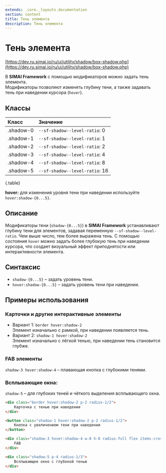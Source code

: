 ```yaml
---
extends: _core._layouts.documentation
section: content
title: Тень элемента
description: Тень элемента
---
```


# Тень элемента

[https://dev.ru.simai.io/ru/ui/utility/shadow/box-shadow.php](https://dev.ru.simai.io/ru/ui/utility/shadow/box-shadow.php)

В **SIMAI Framework** с помощью модификаторов можно задать тень элемента.  
Модификаторы позволяют изменять глубину тени, а также задавать тень при наведении курсора (`hover`).

## Классы

| Класс     | Значение                       |
|:----------|:-------------------------------|
| .shadow-0 | `--sf-shadow--level-ratio`: 0  |
| .shadow-1 | `--sf-shadow--level-ratio`: 1  |
| .shadow-2 | `--sf-shadow--level-ratio`: 2  |
| .shadow-3 | `--sf-shadow--level-ratio`: 4  |
| .shadow-4 | `--sf-shadow--level-ratio`: 8  |
| .shadow-5 | `--sf-shadow--level-ratio`: 16 |
{.table}

**hover:** для изменения уровня тени при наведении используйте `hover:shadow-{0...5}`.

## Описание

Модификаторы тени (`shadow-{0...5}`) в **SIMAI Framework** устанавливают глубину тени для элементов, задавая переменную
`--sf-shadow--level-ratio`. Чем выше число, тем более выражена тень. С помощью состояния `hover` можно задать более
глубокую тень при наведении курсора, что создает визуальный эффект приподнятости или интерактивности элемента.

## Синтаксис

- `shadow-{0...5}` – задать уровень тени.
- `hover:shadow-{0...5}` – задать уровень тени при наведении.

## Примеры использования

### Карточки и другие интерактивные элементы

- Вариант 1: `border hover:shadow-2`  
      Элемент изначально с рамкой, при наведении появляется тень.
- Вариант 2: `shadow-1 hover:shadow-2`  
  Элемент изначально с лёгкой тенью, при наведении тень становится глубже.

### FAB элементы 

`shadow-3 hover:shadow-4` – плавающая кнопка с глубокими тенями.

### Всплывающие окна:

`shadow-5` – для глубоких теней и чёткого выделения всплывающего окна.

```html
<div class="border hover:shadow-2 p-2 radius-1/2">
    Карточка с тенью при наведении
</div>

<button class="shadow-1 hover:shadow-2 p-2 radius-1/2">
    Кнопка с увеличением тени при наведении
</button>

<div class="shadow-3 hover:shadow-4 w-8 h-8 radius-full flex items-cross-center content-main-center">
    FAB
</div>

<div class="shadow-5 p-4 radius-1/3">
    Всплывающее окно с глубокой тенью
</div>
```
